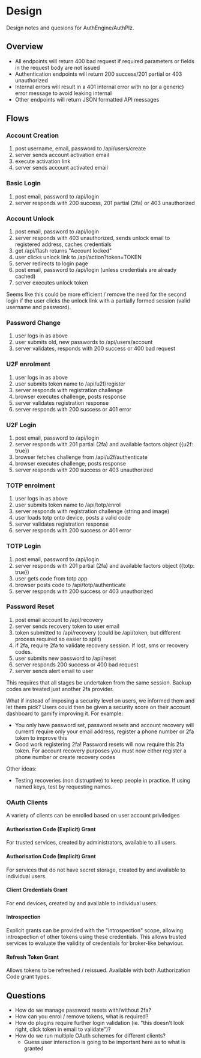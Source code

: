 # Design

Design notes and quesions for AuthEngine/AuthPlz.


## Overview

- All endpoints will return 400 bad request if required parameters or fields in the request body are not issued
- Authentication endpoints will return 200 success/201 partial or 403 unauthorized
- Internal errors will result in a 401 internal error with no (or a generic) error message to avoid leaking internal
- Other endpoints will return JSON formatted API messages


## Flows

### Account Creation

1. post username, email, password to /api/users/create
2. server sends account activation email
3. execute activation link
4. server sends account activated email


### Basic Login

1. post email, password to /api/login
2. server responds with 200 success, 201 partial (2fa) or 403 unauthorized


### Account Unlock

1. post email, password to /api/login
2. server responds with 403 unauthorized, sends unlock email to registered address, caches credentials
3. get /api/flash returns "Account locked"
4. user clicks unlock link to /api/action?token=TOKEN
5. server redirects to login page
6. post email, password to /api/login (unless credentials are already cached)
7. server executes unlock token

Seems like this could be more efficient / remove the need for the second login if the user clicks the unlock link with a partially formed session (valid username and password).


### Password Change 

1. user logs in as above
2. user submits old, new passwords to /api/users/account
3. server validates, responds with 200 success or 400 bad request


### U2F enrolment

1. user logs in as above
2. user submits token name to /api/u2f/register
3. server responds with registration challenge
4. browser executes challenge, posts response
5. server validates registration response
6. server responds with 200 success or 401 error


### U2F Login

1. post email, password to /api/login
2. server responds with 201 partial (2fa) and available factors object ({u2f: true})
3. browser fetches challenge from /api/u2f/authenticate
4. browser executes challenge, posts response
5. server responds with 200 success or 403 unauthorized

### TOTP enrolment

1. user logs in as above
2. user submits token name to /api/totp/enrol
3. server responds with registration challenge (string and image)
4. user loads totp onto device, posts a valid code
5. server validates registration response
6. server responds with 200 success or 401 error


### TOTP Login

1. post email, password to /api/login
2. server responds with 201 partial (2fa) and available factors object ({totp: true})
3. user gets code from totp app
4. browser posts code to /api/totp/authenticate
5. server responds with 200 success or 403 unauthorized

### Password Reset

1. post email account to /api/recovery
2. server sends recovery token to user email
3. token submitted to /api/recovery (could be /api/token, but different process required so easier to split)
4. if 2fa, require 2fa to validate recovery session. If lost, sms or recovery codes.
5. user submits new password to /api/reset
6. server responds 200 success or 400 bad request
7. server sends alert email to user

This requires that all stages be undertaken from the same session. Backup codes are treated just another 2fa provider.

What if instead of imposing a security level on users, we informed them and let them pick?
Users could then be given a security score on their account dashboard to gamify improving it.
For example:
- You only have password set, password resets and account recovery will currentl require only your email address, register a phone number or 2fa token to improve this
- Good work registering 2fa! Password resets will now require this 2fa token. For account recovery purposes you must now either register a phone number or create recovery codes

Other ideas:
- Testing recoveries (non distruptive) to keep people in practice. If using named keys, test by requesting names.


### OAuth Clients
A variety of clients can be enrolled based on user account priviledges

#### Authorisation Code (Explicit) Grant
For trusted services, created by administrators, available to all users.

#### Authorisation Code (Implicit) Grant
For services that do not have secret storage, created by and available to individual users.

#### Client Credentials Grant
For end devices, created by and available to individual users.


#### Introspection
Explicit grants can be provided with the "introspection" scope, allowing introspection of other tokens using these credentials.
This allows trusted services to evaluate the validity of credentials for broker-like behaviour.


#### Refresh Token Grant
Allows tokens to be refreshed / reissued. Available with both Authorization Code grant types.

## Questions

- How do we manage password resets with/without 2fa?
- How can you enrol / remove tokens, what is required?
- How do plugins require further login validation (ie. "this doesn't look right, click token in email to validate")?
- How do we run multiple OAuth schemes for different clients?
  - Guess user interaction is going to be important here as to what is granted


